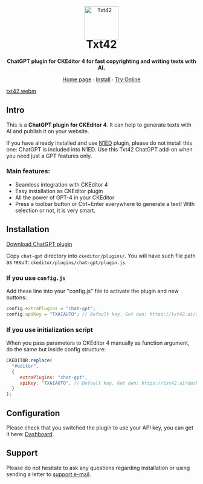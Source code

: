 <p align="center">
    <a href="https://txt42.ai/"><img src="https://txt42.ai/img/favicons/logo-90.png" alt="Txt42" width="90" /></a>
</p>

<h1 align="center" style="margin-top:-20px">Txt42</h1>

<p align="center">
    <strong>ChatGPT plugin for CKEditor 4 for fast copyrighting and writing texts with AI. </strong>
</p>

<p align="center">
    <a href="https://txt42.ai/">Home page</a> ∙ <a href="https://txt42.ai/doc/install-chat-gpt-ckeditor-4-plugin/">Install</a> ∙ <a href="https://codepen.io/txt42/pen/mdQEOJE">Try Online</a>
</p>

[txt42.webm](https://github.com/edsdk/txt42-ckeditor/assets/47594816/db99630d-bb92-406e-9662-54edf83c13b1)

## Intro

This is a **ChatGPT plugin for CKEditor 4**. It can help to generate texts with AI and publish it on your website.

If you have already installed and use [N1ED](https://n1ed.com) plugin, please do not install this one: ChatGPT is included into N1ED. Use this Txt42 ChatGPT add-on when you need just a GPT features only.

### Main features:

- Seamless integration with CKEditor 4
- Easy installation as CKEditor plugin
- All the power of GPT-4 in your CKEditor
- Press a toolbar button or Ctrl+Enter everywhere to generate a text! With selection or not, it is very smart.

## Installation

[Download ChatGPT plugin](https://txt42.ai/download/chat-gpt-ckeditor.zip)

Copy `chat-gpt` directory into `ckeditor/plugins/`.
You will have such file path as result: `ckeditor/plugins/chat-gpt/plugin.js`.

### If you use `config.js`
Add these line into your "config.js" file to activate the plugin and new buttons:
```js
config.extraPlugins = "chat-gpt";
config.apiKey = "TXAIAUTO"; // Default key. Get own: https://txt42.ai/dashboard
```

### If you use initialization script
When you pass parameters to CKEditor 4 manually as function argument, do the same but inside config structure:
```js
CKEDITOR.replace(
  "#editor",
  {
     extraPlugins: "chat-gpt",
     apiKey: "TXAIAUTO", // Default key. Get own: https://txt42.ai/dashboard
  }
);
```

## Configuration

Please check that you switched the plugin to use your API key, you can get it here: [Dashboard](https://txt42.ai/dashboard).

## Support

Please do not hesitate to ask any questions regarding installation or using sending a letter to [support e-mail](mailto:support@helpdesk.edsdk.com).
